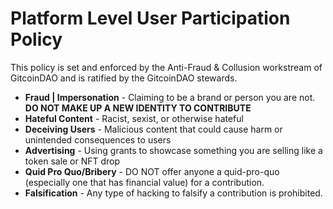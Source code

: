 # Platform Level User Participation Policy

This policy is set and enforced by the Anti-Fraud & Collusion workstream of GitcoinDAO and is ratified by the GitcoinDAO stewards.

* **Fraud | Impersonation** - Claiming to be a brand or person you are not. **DO NOT MAKE UP A NEW IDENTITY TO CONTRIBUTE**
* **Hateful Content** - Racist, sexist, or otherwise hateful
* **Deceiving Users** - Malicious content that could cause harm or unintended consequences to users
* **Advertising** - Using grants to showcase something you are selling like a token sale or NFT drop
* **Quid Pro Quo/Bribery** - DO NOT offer anyone a quid-pro-quo (especially one that has financial value) for a contribution.
* **Falsification** - Any type of hacking to falsify a contribution is prohibited.
